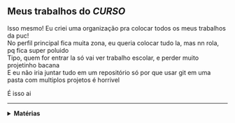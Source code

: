 ## Meus trabalhos do *CURSO*

Isso mesmo! Eu criei uma organização pra colocar todos os meus trabalhos da puc!  
No perfil principal fica muita zona, eu queria colocar tudo la, mas nn rola, pq fica super poluido  
Tipo, quem for entrar la só vai ver trabalho escolar, e perder muito projetinho bacana  
E eu não iria juntar tudo em um repositório só por que usar git em uma pasta com multiplos projetos é horrivel  

É isso ai

******
<details><summary><b>Matérias</b></summary>
<p>

## 1° Período:
- MFF = Modelagem de Fenomênos Físicos
- RA = Raciocínio Algoritmico
- DEC = Descoberta e Evolução da Computação
- ECNC = Experiência Criativa: Navegando na Computação
- LM = Resolução de Problemas com Lógica Matemática
****
## 2° Período:
- POO = Programação Orientada a Objetos
****
## 3° Período:
- RPEC = Resolução de Problemas Estruturados em Computação (estrutura de dados)
- EXP3 = Experiência Criativa: Pesquisa Aplicada
- PROLOG = Programação Lógica
- DB1 = Banco de Dados
****
## 4° Período:
- Interpretadores = Construção de interpretadores
- Grafos = Resolução de Problemas com Grafos
- ProgImperativa = Programação Imperativa
- ProgParalela = Programação Distribuída, Paralela e Concorrente
- ModSis = Modelagem de Sistemas Computacionais
- MtQt = Métodos Quantitativos para Computação
****
## 5° Período:
- IA = Inteligencia Artificial
- ****
## 6° Período:
- PFun = Programacao Funcional
- DtSc = Data Science
****
</p>
</details>
